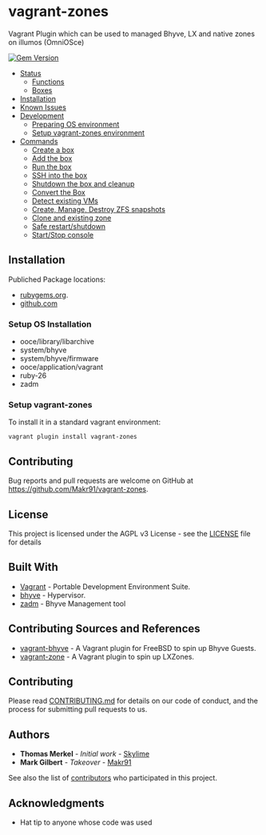 # vagrant-zones
Vagrant Plugin which can be used to managed Bhyve, LX and native zones on illumos (OmniOSce)

[![Gem Version](https://badge.fury.io/rb/vagrant-zones.svg)](https://badge.fury.io/rb/vagrant-zones)

- [Status](#status)
  - [Functions](https://github.com/Makr91/vagrant-zones/wiki/Status#functions)
  - [Boxes](https://github.com/Makr91/vagrant-zones/wiki/Status#Box-Support)
- [Installation](#installation)
- [Known Issues](https://github.com/Makr91/vagrant-zones/wiki/Known-Issues-and-Workarounds)
- [Development](https://github.com/Makr91/vagrant-zones/wiki/Plugin-Development-Environment)
  - [Preparing OS environment](https://github.com/Makr91/vagrant-zones/wiki/Plugin-Development-Environment#setup-os-for-development)
  - [Setup vagrant-zones environment](https://github.com/Makr91/vagrant-zones/wiki/Plugin-Development-Environment#setup-vagrant-zones-environment)
- [Commands](https://github.com/Makr91/vagrant-zones/wiki/Commands) 
  - [Create a box](https://github.com/Makr91/vagrant-zones/wiki/Commands#create-a-box)
  - [Add the box](https://github.com/Makr91/vagrant-zones/wiki/Commands#add-the-box)
  - [Run the box](https://github.com/Makr91/vagrant-zones/wiki/Commands#run-the-box)
  - [SSH into the box](https://github.com/Makr91/vagrant-zones/wiki/Commands#ssh-into-the-box)
  - [Shutdown the box and cleanup](https://github.com/Makr91/vagrant-zones/wiki/Commands#shutdown-the-box-and-cleanup)
  - [Convert the Box](https://github.com/Makr91/vagrant-zones/wiki/Commands#convert)
  - [Detect existing VMs](https://github.com/Makr91/vagrant-zones/wiki/Commands#detect)
  - [Create, Manage, Destroy ZFS snapshots](https://github.com/Makr91/vagrant-zones/wiki/Commands#zfs-snapshots)
  - [Clone and existing zone](https://github.com/Makr91/vagrant-zones/wiki/Commands#clone)
  - [Safe restart/shutdown](https://github.com/Makr91/vagrant-zones/wiki/Commands#safe-control)
  - [Start/Stop console](https://github.com/Makr91/vagrant-zones/wiki/Commands#console)


## Installation

Publiched Package locations:
- [rubygems.org](https://rubygems.org/gems/vagrant-zones).
- [github.com](https://github.com/Makr91/vagrant-zones/packages/963217)

### Setup OS Installation

  * ooce/library/libarchive
  * system/bhyve
  * system/bhyve/firmware
  * ooce/application/vagrant
  * ruby-26
  * zadm

### Setup vagrant-zones

 To install it in a standard vagrant environment:
 
 `vagrant plugin install vagrant-zones`

## Contributing

Bug reports and pull requests are welcome on GitHub at https://github.com/Makr91/vagrant-zones.

## License

This project is licensed under the AGPL v3 License - see the [LICENSE](LICENSE) file for details

## Built With
* [Vagrant](https://www.vagrantup.com/) - Portable Development Environment Suite.
* [bhyve](https://omnios.org/info/bhyve) - Hypervisor.
* [zadm](https://github.com/omniosorg/zadm) -  Bhyve Management tool

## Contributing Sources and References
* [vagrant-bhyve](https://github.com/jesa7955/vagrant-bhyve) - A Vagrant plugin for FreeBSD to spin up Bhyve Guests.
* [vagrant-zone](https://github.com/skylime/vagrant-zone) - A Vagrant plugin to spin up LXZones.


## Contributing

Please read [CONTRIBUTING.md](https://www.prominic.net) for details on our code of conduct, and the process for submitting pull requests to us.

## Authors
* **Thomas Merkel** - *Initial work* - [Skylime](https://github.com/skylime)
* **Mark Gilbert** - *Takeover* - [Makr91](https://github.com/Makr91)

See also the list of [contributors](https://github.com/Makr91/vagrant-zones/graphs/contributors) who participated in this project.

## Acknowledgments

* Hat tip to anyone whose code was used
